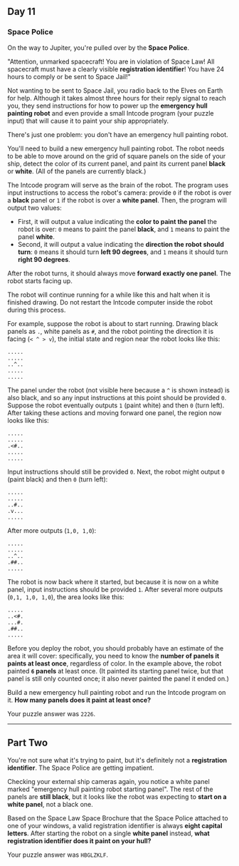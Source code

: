 ## Day 11

### Space Police

On the way to Jupiter, you're pulled over by the **Space Police**.

"Attention, unmarked spacecraft! You are in violation of Space Law! All spacecraft must have a 
clearly visible **registration identifier**! You have 24 hours to comply or be sent to Space Jail!"

Not wanting to be sent to Space Jail, you radio back to the Elves on Earth for help. Although it 
takes almost three hours for their reply signal to reach you, they send instructions for how to 
power up the **emergency hull painting robot** and even provide a small Intcode program 
(your puzzle input) that will cause it to paint your ship appropriately.

There's just one problem: you don't have an emergency hull painting robot.

You'll need to build a new emergency hull painting robot. The robot needs to be able to move 
around on the grid of square panels on the side of your ship, detect the color of its current panel, 
and paint its current panel **black** or **white**. (All of the panels are currently black.)

The Intcode program will serve as the brain of the robot. The program uses input instructions to 
access the robot's camera: provide `0` if the robot is over a **black** panel or `1` if the robot is 
over a **white panel**. Then, the program will output two values:

- First, it will output a value indicating the **color to paint the panel** the robot is over: `0` means to paint the panel **black**, and `1` means to paint the panel **white**.
- Second, it will output a value indicating the **direction the robot should turn**: `0` means it should turn **left 90 degrees**, and `1` means it should turn **right 90 degrees**.

After the robot turns, it should always move **forward exactly one panel**. The robot starts 
facing up.

The robot will continue running for a while like this and halt when it is finished drawing. Do not 
restart the Intcode computer inside the robot during this process.

For example, suppose the robot is about to start running. Drawing black panels as `.`, white 
panels as `#`, and the robot pointing the direction it is facing (`< ^ > v`), the initial state and 
region near the robot looks like this:

```
.....
.....
..^..
.....
.....
```

The panel under the robot (not visible here because a `^` is shown instead) is also black, and so 
any input instructions at this point should be provided `0`. Suppose the robot eventually outputs 
`1` (paint white) and then `0` (turn left). After taking these actions and moving forward one panel, 
the region now looks like this:

```
.....
.....
.<#..
.....
.....
```

Input instructions should still be provided `0`. Next, the robot might output `0` (paint black) and 
then `0` (turn left):

```
.....
.....
..#..
.v...
.....
```

After more outputs (`1,0, 1,0`):

```
.....
.....
..^..
.##..
.....
```

The robot is now back where it started, but because it is now on a white panel, input instructions 
should be provided `1`. After several more outputs (`0,1, 1,0, 1,0`), the area looks like this:

```
.....
..<#.
...#.
.##..
.....
```

Before you deploy the robot, you should probably have an estimate of the area it will cover: 
specifically, you need to know the **number of panels it paints at least once**, regardless of 
color. In the example above, the robot painted **`6` panels** at least once. (It painted its starting 
panel twice, but that panel is still only counted once; it also never painted the panel it ended on.)

Build a new emergency hull painting robot and run the Intcode program on it. **How many 
panels does it paint at least once?**

Your puzzle answer was `2226`.

---

## Part Two

You're not sure what it's trying to paint, but it's definitely not a **registration identifier**. The 
Space Police are getting impatient.

Checking your external ship cameras again, you notice a white panel marked "emergency hull 
painting robot starting panel". The rest of the panels are **still black**, but it looks like the robot 
was expecting to **start on a white panel**, not a black one.

Based on the Space Law Space Brochure that the Space Police attached to one of your windows, 
a valid registration identifier is always **eight capital letters**. After starting the robot on a single 
**white panel** instead, **what registration identifier does it paint on your hull?**

Your puzzle answer was `HBGLZKLF`.
